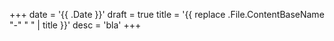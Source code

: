 +++
date = '{{ .Date }}'
draft = true
title = '{{ replace .File.ContentBaseName "-" " " | title }}'
desc = 'bla'
+++
